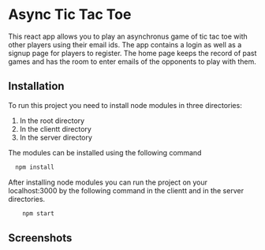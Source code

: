 
# Async Tic Tac Toe

This react app allows you to play an asynchronus game of tic tac toe with other players using their email ids. The app contains a login as well as a signup page for players to register. The home page keeps the record of past games and has the room to enter emails of the opponents to play with them.



## Installation

To run this project you need to install node modules in three directories:
1) In the root directory
2) In the clientt directory
3) In the server directory

The modules can be installed using the following command

```bash
  npm install 
```
After installing node modules you can run the project on your localhost:3000 by the following command in the clientt and in the server directories.

```bash
    npm start
```


## Screenshots




